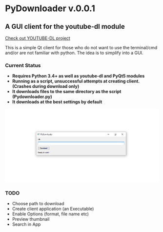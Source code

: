 # PyDownloader v.0.0.1

## A GUI client for the youtube-dl module

[Check out YOUTUBE-DL project](https://github.com/rg3/youtube-dl)

This is a simple Qt client for those who do not want to use the terminal/cmd and/or are not familiar with python. The idea is to simplify into a GUI.

### Current Status
* **Requires Python 3.4+ as well as youtube-dl and PyQt5 modules**
* **Running as a script, unsuccessful attempts at creating client. (Crashes during download only)**
* **It downloads files to the same directory as the script (Pydownloader.py)**
* **It downloads at the best settings by default**

![CurrentStatus](currentStatus.png)

### TODO
* Choose path to download
* Create client application (an Executable)
* Enable Options (format, file name etc)
* Preview thumbnail
* Search in App
